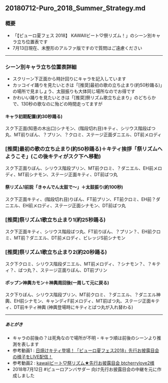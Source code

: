 20180712-Puro_2018_Summer_Strategy.md
-----

### 概要

* 「【ピューロ夏フェス 2018】 KAWAIIビート♡祭リズム！」のシーン別キャラ立ち位置表です
* 7月13日現在、未整形のアルファ版ですので質問はご遠慮ください

-----

### シーン別キャラ立ち位置表詳細

* スクリーン下正面から時計回りにキャラを記入しています
* カッコイイ踊りを見たいときは「[推奨]最初の歌の立ち止まり(約50秒踊る)」の場所で見ましょう、太鼓振りも大体同じ場所なのでお得です
* かわいい踊りを見たいときは「[推奨]祭リズム歌立ち止まり」のどちらかで、130秒の歌なのに殆どの時間走ってますが

#### キャラ初期配置(約30秒踊る)
スク下正面(知恵の木出口)シナモン、(階段切れ目)キティ、シリウス階段ばつ丸、MT前りぼん、？プリン、？クロミ、ステージ正面ダニエル、DT前メロディ
### [推奨]最初の歌の立ち止まり(約50秒踊る)＋キティ挨拶「祭リズムへようこそ」(この後キティがスク下へ移動)
スク下正面りぼん、シリウス階段プリン、MT前クロミ、？ダニエル、EH前メロディ、MT前シナモン、ステージ正面キティ、DT前ばつ丸
#### 祭リズム1前説「きゃんでん太鼓で〜」＋太鼓振り(約100秒)
スク下正面キティ、(階段切れ目)りぼん、FT前プリン、FT前クロミ、EH前？ダニエル、EH前メロディ、ステージ正面シナモン、DT前ばつ丸
### [推奨]祭リズム1歌立ち止まり1(約25秒踊る)
スク下正面キティ、シリウス階段ばつ丸、FT前りぼん、？プリン？、EH前クロミ、MT前？ダニエル、DT前メロディ、ビレッジS前シナモン
### [推奨]祭リズム1歌立ち止まり2(約20秒踊る)
スク下クロミ、シリウス階段ダニエル、MT前メロディ、？シナモン？、？キティ？、ばつ丸？、ステージ正面りぼん、DT前プリン
#### ポップン神輿カモン＋神輿周回後(一周して元に戻る)
スク下りぼん、シリウス階段プリン、MT前クロミ、？ダニエル、？ダニエル神輿、EH前シナモン、キャンディF前メロディ、MT前ばつ丸、ステージ正面キティ、DT前キティ神輿
(神輿登場時にキティとばつ丸が入れ替わる)

-----

##### あとがき
* キャラの前後の？は死角なので場所が不明・キャラ順は前後のシーンより推測を表します
* 参考動画1 : [日焼けキティ登場！「ピューロ夏フェス2018」先行お披露目会の様子をLIVE配信！](https://www.youtube.com/watch?v=nVeHbYUvSYc&feature=youtu.be)
* 参考動画2 : [kawaiiビート♡祭リズム★先行お披露目会  btcherrylove2様](https://youtu.be/dItzpMdSsYU)
* 2018年7月12日 #ピューロアンバサダー 向け先行お披露目会の中継を元に作成しました
